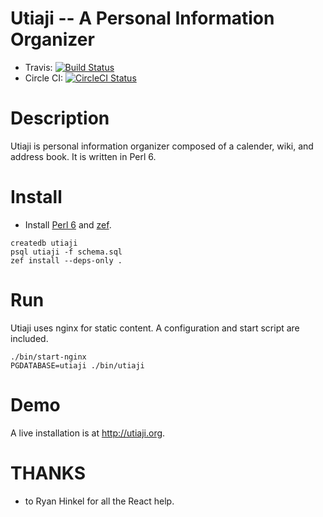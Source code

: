 Utiaji -- A Personal Information Organizer
=======
* Travis: [![Build Status](https://travis-ci.org/bduggan/utiaji.svg?branch=master)](https://travis-ci.org/bduggan/utiaji)
* Circle CI: [![CircleCI Status](https://circleci.com/gh/bduggan/utiaji/tree/master.svg?style=svg)](https://circleci.com/gh/bduggan/utiaji/tree/master)

Description
===========
Utiaji is personal information organizer composed of a calender, wiki, and address book.
It is written in Perl 6.

Install
=======
* Install [Perl 6](https://perl6.org/downloads/) and [zef](https://github.com/ugexe/zef).
```
createdb utiaji
psql utiaji -f schema.sql
zef install --deps-only .
```

Run
===
Utiaji uses nginx for static content.  A configuration
and start script are included.
```
./bin/start-nginx
PGDATABASE=utiaji ./bin/utiaji
```

Demo
===
A live installation is at <http://utiaji.org>.

THANKS
===
* to Ryan Hinkel for all the React help.

